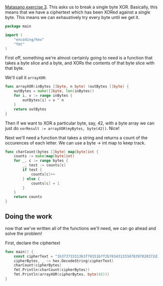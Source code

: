
[Matasano exercise 3](http://cryptopals.com/sets/1/challenges/3/). This asks
us to break a single byte XOR. Basically, this means that we have a
ciphertext which has been XORed against a single byte. This means we
can exhaustively try every byte until we get it.

```go
package main

import (
	"encoding/hex"
	"fmt"
)


```


First off, something we're almost certainly going to need is a function
that takes a byte slice and a byte, and XORs the contents of that byte slice
with that byte.

We'll call it `arrayXOR`:

```go
func arrayXOR(inBytes []byte, n byte) (outBytes []byte) {
	outBytes = make([]byte, len(inBytes))
	for i, v := range inBytes {
		outBytes[i] = v ^ n
	}
	return outBytes
}


```


Then if we want to XOR a particular byte, say, 42, with a byte array we can
just do `xorResult := arrayXOR(myBytes, byte(42))`. Nice!

Next we'll need a function that takes a string and returns a count
of the occurences of each letter.
We can use a byte -> int map to keep track.

```go
func charCount(bytes []byte) map[byte]int {
	counts := make(map[byte]int)
	for _, c := range bytes {
		_, test := counts[c]
		if test {
			counts[c]++
		} else {
			counts[c] = 1
		}
	}
	return counts
}


```

 ## Doing the work

 now that we've written all of the functions we'll need, we can go ahead
 and solve the problem!

 First, declare the ciphertext


```go
func main() {
	const cipherText = "1b37373331363f78151b7f2b783431333d78397828372d363c78373e783a393b3736"
	cipherBytes, _ := hex.DecodeString(cipherText)
	charCount(cipherBytes)
	fmt.Println(charCount(cipherBytes))
	fmt.Println(arrayXOR(cipherBytes, byte(42)))
}

```
